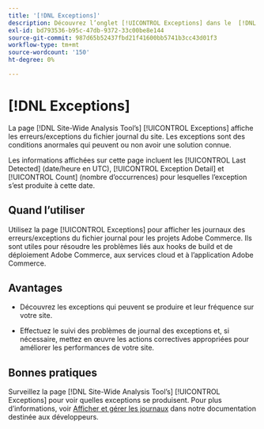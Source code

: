 ```yaml
---
title: '[!DNL Exceptions]'
description: Découvrez l’onglet [!UICONTROL Exceptions] dans le  [!DNL Site-Wide Analysis Tool], quand l’utiliser, ses avantages et les bonnes pratiques.
exl-id: bd793536-b95c-47db-9372-33c00be8e144
source-git-commit: 987d65b52437fbd21f41600bb5741b3cc43d01f3
workflow-type: tm+mt
source-wordcount: '150'
ht-degree: 0%

---
```


# [!DNL Exceptions]

La page [!DNL Site-Wide Analysis Tool’s] [!UICONTROL Exceptions] affiche les erreurs/exceptions du fichier journal du site. Les exceptions sont des conditions anormales qui peuvent ou non avoir une solution connue.

Les informations affichées sur cette page incluent les [!UICONTROL Last Detected] (date/heure en UTC), [!UICONTROL Exception Detail] et [!UICONTROL Count] (nombre d’occurrences) pour lesquelles l’exception s’est produite à cette date.

## Quand l’utiliser

Utilisez la page [!UICONTROL Exceptions] pour afficher les journaux des erreurs/exceptions du fichier journal pour les projets Adobe Commerce. Ils sont utiles pour résoudre les problèmes liés aux hooks de build et de déploiement Adobe Commerce, aux services cloud et à l’application Adobe Commerce.

## Avantages

* Découvrez les exceptions qui peuvent se produire et leur fréquence sur votre site.

* Effectuez le suivi des problèmes de journal des exceptions et, si nécessaire, mettez en œuvre les actions correctives appropriées pour améliorer les performances de votre site.

## Bonnes pratiques

Surveillez la page [!DNL Site-Wide Analysis Tool’s] [!UICONTROL Exceptions] pour voir quelles exceptions se produisent. Pour plus d’informations, voir [Afficher et gérer les journaux](https://experienceleague.adobe.com/fr/docs/commerce-cloud-service/user-guide/develop/test/log-locations) dans notre documentation destinée aux développeurs.
